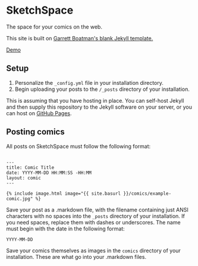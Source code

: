 # SketchSpace
The space for your comics on the web.


This site is built on [Garrett Boatman's blank Jekyll template.](https://github.com/garrettboatman/Blank-Theme-Jekyll)

[Demo](http://emilsayahi.github.io/SketchSpace)




## Setup
1. Personalize the ```_config.yml``` file in your installation directory.
2. Begin uploading your posts to the ```/_posts``` directory of your installation.

This is assuming that you have hosting in place.
You can self-host Jekyll and then supply this repository to the Jekyll software on your server, or you can host on [GitHub Pages](https://pages.github.com/).

## Posting comics
All posts on SketchSpace must follow the following format:

```

---
title: Comic Title
date: YYYY-MM-DD HH:MM:SS -HH:MM
layout: comic
---

{% include image.html image="{{ site.basurl }}/comics/example-comic.jpg" %}

```

Save your post as a .markdown file, with the filename containing just ANSI characters with no spaces into the ```_posts``` directory of your installation. If you need spaces, replace them with dashes or underscores. The name must begin with the date in the following format:


```YYYY-MM-DD```

Save your comics themselves as images in the ```comics``` directory of your installation. These are what go into your .markdown files.
